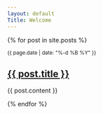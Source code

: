 ```yaml
---
layout: default
Title: Welcome
---
```


{% for post in site.posts %}

<article class='post'>
  <div class="post-date"><small>{{ page.date | date: "%-d %B %Y" }}</small></div>
  <h1 class='post-title'>
    <a href="{{ site.path }}{{ post.url }}">
      {{ post.title }}
    </a>
  </h1>
  {{ post.content }}
</article>

{% endfor %}
